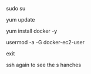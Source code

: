 sudo su

yum update

yum install docker -y

usermod -a -G docker-ec2-user

exit 

ssh again to see the s hanches
